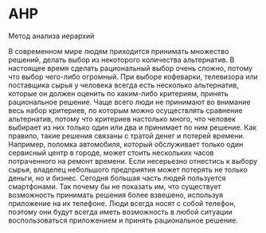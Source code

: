 # AHP
Метод анализа иерархий


В современном мире людям приходится принимать множество решений, делать выбор из некоторого количества альтернатив. В настоящее время сделать рациональный выбор очень сложно, потому что выбор чего-либо огромный. При выборе кофеварки, телевизора или поставщика сырья у человека всегда есть несколько альтернатив, которые он должен оценить по каким-либо критериям, принять рациональное решение. 
Чаще всего люди не принимают во внимание весь набор критериев, по которым можно осуществлять сравнение альтернатив, потому что критериев настолько много, что человек выбирает из них только один или два и принимает по ним решение. 
Как правило, такие решения связаны с тратой денег и потерей времени. Например, поломка автомобиля, который обслуживает только один сервисный центр в городе, может стоить нескольких часов потраченного на ремонт времени. Если несерьезно отнестись к выбору сырья, владелец небольшого предприятия может потерять не только деньги, но и бизнес. 
Сегодня большая часть людей пользуется смартфонами. Так почему бы не показать им, что существует возможность принимать решения более взвешено, используя приложение на их телефоне. Люди всегда носят с собой телефон, поэтому они будут всегда иметь возможность в любой ситуации воспользоваться приложением и принять рациональное решение.

